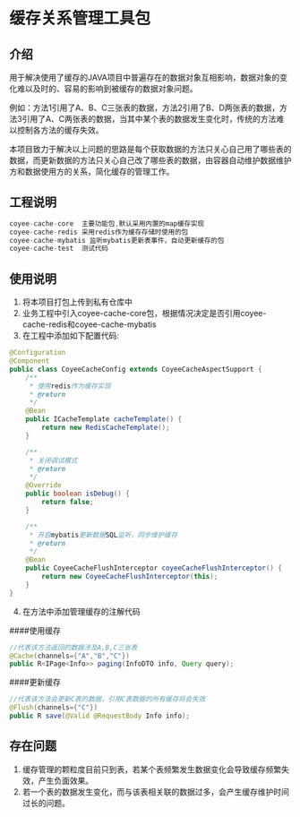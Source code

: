 # 缓存关系管理工具包

## 介绍
用于解决使用了缓存的JAVA项目中普遍存在的数据对象互相影响，数据对象的变化难以及时的、容易的影响到被缓存的数据对象问题。  
  
例如：方法1引用了A、B、C三张表的数据，方法2引用了B、D两张表的数据，方法3引用了A、C两张表的数据，当其中某个表的数据发生变化时，传统的方法难以控制各方法的缓存失效。  
  
本项目致力于解决以上问题的思路是每个获取数据的方法只关心自己用了哪些表的数据，而更新数据的方法只关心自己改了哪些表的数据，由容器自动维护数据维护方和数据使用方的关系，简化缓存的管理工作。  

## 工程说明
```java 
coyee-cache-core  主要功能包,默认采用内置的map缓存实现
coyee-cache-redis 采用redis作为缓存存储时使用的包
coyee-cache-mybatis 监听mybatis更新表事件，自动更新缓存的包
coyee-cache-test  测试代码
```


## 使用说明
1.  将本项目打包上传到私有仓库中
2.  业务工程中引入coyee-cache-core包，根据情况决定是否引用coyee-cache-redis和coyee-cache-mybatis
3.  在工程中添加如下配置代码:
````java
@Configuration
@Component
public class CoyeeCacheConfig extends CoyeeCacheAspectSupport {
    /**
     * 使用redis作为缓存实现
     * @return
     */
    @Bean
    public ICacheTemplate cacheTemplate() {
        return new RedisCacheTemplate();
    }

    /**
     * 关闭调试模式
     * @return
     */
    @Override
    public boolean isDebug() {
        return false;
    }

    /**
     * 开启mybatis更新数据SQL监听，同步维护缓存
     * @return
     */
    @Bean
    public CoyeeCacheFlushInterceptor coyeeCacheFlushInterceptor() {
        return new CoyeeCacheFlushInterceptor(this);
    }
}
````
4.  在方法中添加管理缓存的注解代码

####使用缓存
```java 
//代表该方法返回的数据涉及A,B,C三张表
@Cache(channels={"A","B","C"})
public R<IPage<Info>> paging(InfoDTO info, Query query);
```

####更新缓存
```java 
//代表该方法会更新C表的数据，引用C表数据的所有缓存将会失效
@Flush(channels={"C"})
public R save(@Valid @RequestBody Info info);
```
## 存在问题
1.  缓存管理的颗粒度目前只到表，若某个表频繁发生数据变化会导致缓存频繁失效，产生负面效果。
2.  若一个表的数据发生变化，而与该表相关联的数据过多，会产生缓存维护时间过长的问题。



